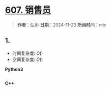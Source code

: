 # [607. 销售员](https://leetcode.cn/problems/sales-person/description/)

> **作者**：弘树
> **日期**：2024-11-23
> **所用时间**：min

## 1. 



- 时间复杂度: $O()$
- 空间复杂度: $O()$

**Python3**

```python

```

**C++**

```C++

```